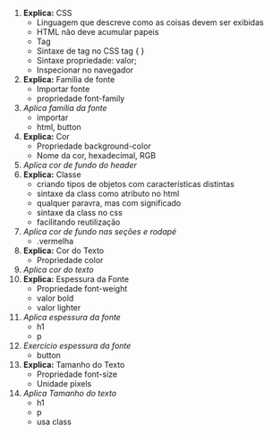 1. **Explica:** CSS 
    * Linguagem que descreve como as coisas devem ser exibidas
    * HTML não deve acumular papeis
    * Tag <style> </style>
    * Sintaxe de tag no CSS tag { }
    * Sintaxe propriedade: valor;
    * Inspecionar no navegador
1. **Explica:** Família de fonte
    * Importar fonte
    * propriedade font-family
1. *Aplica família da fonte*
    * importar
    * html, button
1. **Explica:** Cor
    * Propriedade background-color
    * Nome da cor, hexadecimal, RGB
1. *Aplica cor de fundo do header*
1. **Explica:** Classe
    * criando tipos de objetos com características distintas
    * sintaxe da class como atributo no html
    * qualquer paravra, mas com significado
    * sintaxe da class no css
    * facilitando reutilização
1. *Aplica cor de fundo nas seções e rodapé*
    * .vermelha
1. **Explica:** Cor do Texto
    * Propriedade color
1. *Aplica cor do texto*
1. **Explica:** Espessura da Fonte
    * Propriedade font-weight
    * valor bold
    * valor lighter
1. *Aplica espessura da fonte*
    * h1
    * p
1. *Exercício espessura da fonte*
    * button
1. **Explica:** Tamanho do Texto
    * Propriedade font-size
    * Unidade pixels
1. *Aplica Tamanho do texto*
    * h1
    * p
    * usa class
    
    
    
      


      
   
